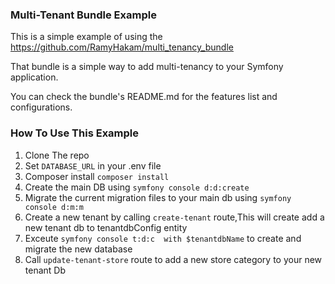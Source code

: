 ### Multi-Tenant Bundle Example
This is a simple example of using the https://github.com/RamyHakam/multi_tenancy_bundle

That bundle is a simple way to add multi-tenancy to your Symfony application.

You can check the bundle's README.md for the features list and configurations.
### How To Use This Example 
1.  Clone The repo
2.  Set `DATABASE_URL` in your .env file
3.  Composer install `composer install`
4.  Create the main DB using `symfony console d:d:create`
5.  Migrate the current migration files to your main db using `symfony console d:m:m`
6.  Create a new tenant by calling `create-tenant` route,This will create add a new tenant db to tenantdbConfig entity
7.  Exceute `symfony console t:d:c  with $tenantdbName` to create and migrate the new database 
8.  Call `update-tenant-store` route to add a new store category to your new tenant Db       
